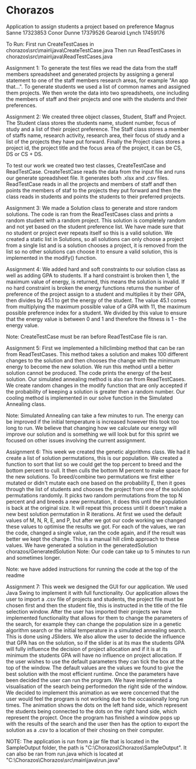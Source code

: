 # Chorazos
Application to assign students a project based on preference
Magnus Sanne 17323853
Conor Dunne 17379526
Gearoid Lynch 17459176

To Run:
First run CreateTestCases in chorazos\src\main\java\CreateTestCase.java
Then run ReadTestCases in chorazos\src\main\java\ReadTestCases.java

Assignment 1:
To generate the test files we read the data from the staff members spreadsheet and generated projects by 
assigning a general statement to one of the staff members research areas, for example "An app that...". 
To generate students we used a list of common names and assigned them projects. We then wrote the data 
into two spreadsheets, one including the members of staff and their projects and one with the students and their preferences.

Assignment 2:
We created three object classes, Student, Staff and Project. The Student class stores the students name, student number, 
focus of study and a list of their project preference. The Staff class stores a member of staffs name, research activity,
research area, their focus of study and a list of the projects they have put forward. Finally the Project class stores
a project id, the project title and the focus area of the project, it can be CS, DS or CS + DS.

To test our work we created two test classes, CreateTestCase and ReadTestCase. CreateTestCase reads the data from the input file 
and runs our generate spreadsheet file. It generates both .xlsx and .csv files.
ReadTestCase reads in all the projects and members of staff andf then points the members of staf to the projects they put forward
and then the class reads in students and points the students to their preferred projects.


Assignment 3:
We made a Solution class to generate and store random solutions. The code is ran from the 
ReadTestCases class and prints a random student with a random project. This solution is 
completely random and not yet based on the student preference list. We have made sure that
no student or project ever repeats itself so this is a valid solution. We created a static 
list in Solutions, so all solutions can only choose a project from a single list and is a
solution chooses a project, it is removed from the list so no other solutions can choose it
to ensure a valid solution, this is implemented in the modify() function.

Assignment 4:
We added hard and soft constraints to our solution class as well as adding GPA to students. 
If a hard constraint is broken then 1, the maximum value of energy, is returned, this means 
the solution is invalid. If no hard constraint is broken the energy functions returns the 
number of preference of the project assign to a student and multiplies it by their GPA, then
divides by 45.1 to get the energy of the student. The value 45.1 comes from multiplying the 
maximum possible value of a GPA with 11, the maximum possible preference index for a student.
We divided by this value to ensure that the energy value is between 0 and 1 and therefore the
fitness is 1 - the energy value.

Note: CreateTestCase must be ran before ReadTestCase file is ran.

Assignment 5:
First we implemented a hillclimbing method that can be ran from ReadTestCases. This method takes
a solution and makes 100 different changes to the solution and then chooses the change with the
minimum energy to become the new solution. We run this method until a better solution cannot be produced.
The code prints the energy of the best solution. Our simulated annealing method is also ran from ReadTestCases.
We create random changes in the modify function that are only accepted if the probability of keeping a solution is
greater then a random number. Our cooling method is implemented in our solve function in the Simulated Annealing
class.

Note: Simulated Annealing can take a few minutes to run. The energy can be improved if the initial temperature is 
increased however this took too long to run. We believe that changing how we calculate our energy will improve our solution
and is something we will look but for this sprint we focused on other issues involving the current assignment.

Assignment 6:
This week we created the genetic algorithms class. We had it create a list of solution permutations, this is our population.
We created a function to sort that list so we could get the top percent to breed and the bottom percent to cull.
It then culls the bottom M percent to make space for the new solutions.
To breed/combine two permutations we first either mutated or didn't mutate each one based on the probability E,
then it goes through the list of students and chooses the project from one of the solution permutations randomly.
It picks two random permutations from the top N percent and and breeds a new permutation, it does this until
the population is back at the original size. It will repeat this process until it doesn't make a new best solution
permutation in R iterations.
At first we used the default values of M, N, R, E, and P, but after we got our code working we changed these values to
optimise the results we got.
For each of the values, we ran the code, changed a single value, ran the code again, and if the result was better we kept the
change. This is a manual hill climb approach to these values.
We have generated a solution in the generatedSolution chorazos/GeneratedSolution
Note: Our code can take up to 5 minutes to run and sometimes longer.

Note: we have added instructions for running the code at the top of the readme

Assignment 7:
This week we designed the GUI for our application. We used Java Swing to implement it with full functionality. Our application
allows the user to import a .csv file of projects and students, the project file must be chosen first and then the student 
file, this is instructed in the title of the file selection window. After the user has imported their projects we have 
implemented functionality that allows for them to change the parameters of the search, for example they can change the population
size in a genetic algorithm search or the initial temperature in a simulated annealing search. This is done using JSliders.
We also allow the user to decide the influence that GPA has on the solution, so if the slider is at its max the students GPA
will fully influence the decision of project allocation and if it is at its minimum the students GPA will have no influence
on project allocation. If the user wishes to use the default parameters they can tick the box at the top of the window. The default
values are the values we found to give the best solution with the most efficient runtime. Once the parameters have been decided the
user can run the program. We have implemented a visualisation of the search being performedon the right side of the window. We decided
to implement this animation as we were concerned that the user would feel the program is not working due to the occasionally long run 
times. The animation shows the dots on the left hand side, which represent the students being connected to the dots on the right hand 
side, which represent the project. Once the program has finished a window pops up with the results of the search and the user then has 
the option to export the solution as a .csv to a location of their chosing on their computer.

NOTE: The application is run from a jar file that is located in the SampleOutput folder, the path is "C:\Chorazos\Chorazos\SampleOutput".
It can also be ran from run.java which is located at "C:\Chorazos\Chorazos\src\main\java\run.java"

